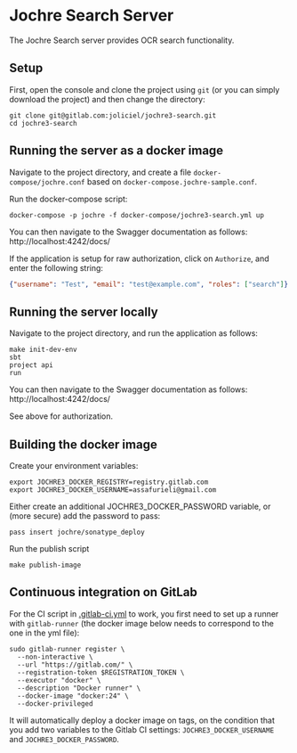 # Jochre Search Server

The Jochre Search server provides OCR search functionality.

## Setup

First, open the console and clone the project using `git` (or you can simply download the project) and then change the directory:

```shell
git clone git@gitlab.com:joliciel/jochre3-search.git
cd jochre3-search
```

## Running the server as a docker image

Navigate to the project directory, and create a file `docker-compose/jochre.conf` based on `docker-compose.jochre-sample.conf`.

Run the docker-compose script:
```shell
docker-compose -p jochre -f docker-compose/jochre3-search.yml up
```

You can then navigate to the Swagger documentation as follows: http://localhost:4242/docs/

If the application is setup for raw authorization, click on `Authorize`, and enter the following string:
```json
{"username": "Test", "email": "test@example.com", "roles": ["search"]}
```

## Running the server locally

Navigate to the project directory, and run the application as follows:

```shell
make init-dev-env
sbt
project api 
run
```

You can then navigate to the Swagger documentation as follows: http://localhost:4242/docs/

See above for authorization.

## Building the docker image

Create your environment variables:
```shell
export JOCHRE3_DOCKER_REGISTRY=registry.gitlab.com
export JOCHRE3_DOCKER_USERNAME=assafurieli@gmail.com
```

Either create an additional JOCHRE3_DOCKER_PASSWORD variable, or (more secure) add the password to pass:
```shell
pass insert jochre/sonatype_deploy
```

Run the publish script
```shell
make publish-image
```

## Continuous integration on GitLab

For the CI script in [.gitlab-ci.yml](.gitlab-ci.yml) to work, you first need to set up a runner with `gitlab-runner` (the docker image below needs to correspond to the one in the yml file):

```shell
sudo gitlab-runner register \
  --non-interactive \
  --url "https://gitlab.com/" \
  --registration-token $REGISTRATION_TOKEN \
  --executor "docker" \
  --description "Docker runner" \
  --docker-image "docker:24" \
  --docker-privileged
```

It will automatically deploy a docker image on tags, on the condition that you add two variables to the Gitlab CI settings: `JOCHRE3_DOCKER_USERNAME` and `JOCHRE3_DOCKER_PASSWORD`.